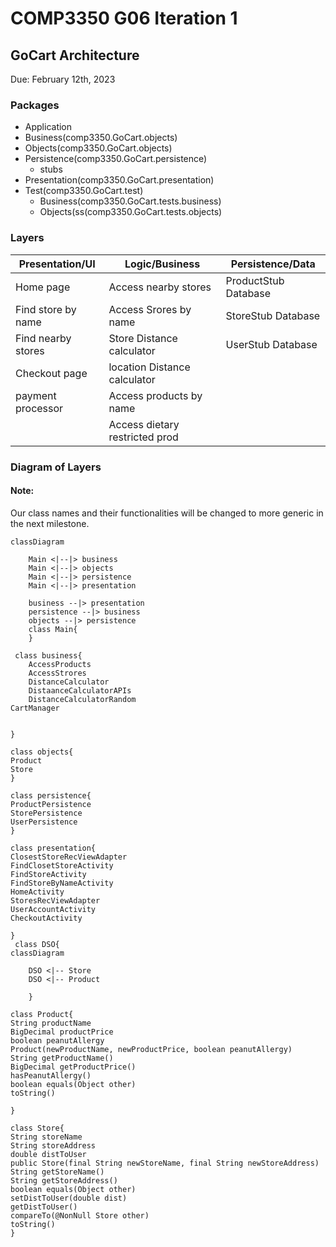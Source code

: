 # COMP3350 G06 Iteration 1
## GoCart Architecture
Due: February 12th, 2023

### Packages
* Application
* Business(comp3350.GoCart.objects)
* Objects(comp3350.GoCart.objects)
* Persistence(comp3350.GoCart.persistence)
    * stubs
* Presentation(comp3350.GoCart.presentation)
* Test(comp3350.GoCart.test)
	* Business(comp3350.GoCart.tests.business)
	* Objects(ss(comp3350.GoCart.tests.objects)

### Layers
| Presentation/UI     |      Logic/Business   	  	 |  Persistence/Data   |
|---------------------|--------------------------------|----------------------|
| Home page           | Access nearby stores	  	 | ProductStub Database |
| Find store by name  | Access Srores by name  	  	 | StoreStub Database   |
| Find nearby stores  | Store Distance calculator	 | UserStub Database    |
| Checkout page       | location Distance calculator   |                      |
| payment processor   | Access products by name		 |                      |
|                     | Access dietary restricted prod |                      |



### Diagram of Layers
#### Note:
Our class names and their functionalities will be changed to more generic in the next milestone.
```mermaid
classDiagram
   
    Main <|--|> business
    Main <|--|> objects
    Main <|--|> persistence 
    Main <|--|> presentation

    business --|> presentation
    persistence --|> business
    objects --|> persistence
    class Main{
    }

 class business{
	AccessProducts
	AccessStrores
	DistanceCalculator
	DistaanceCalculatorAPIs
	DistanceCalculatorRandom
CartManager


}

class objects{
Product
Store
}

class persistence{
ProductPersistence
StorePersistence
UserPersistence
}

class presentation{
ClosestStoreRecViewAdapter
FindClosetStoreActivity
FindStoreActivity
FindStoreByNameActivity
HomeActivity
StoresRecViewAdapter
UserAccountActivity
CheckoutActivity

}
 class DSO{
classDiagram

    DSO <|-- Store
    DSO <|-- Product

    }

class Product{
String productName
BigDecimal productPrice
boolean peanutAllergy
Product(newProductName, newProductPrice, boolean peanutAllergy)
String getProductName()
BigDecimal getProductPrice()
hasPeanutAllergy()
boolean equals(Object other)
toString()

}

class Store{
String storeName
String storeAddress
double distToUser
public Store(final String newStoreName, final String newStoreAddress)
String getStoreName()
String getStoreAddress()
boolean equals(Object other) 
setDistToUser(double dist)
getDistToUser()
compareTo(@NonNull Store other) 
toString()
}
```